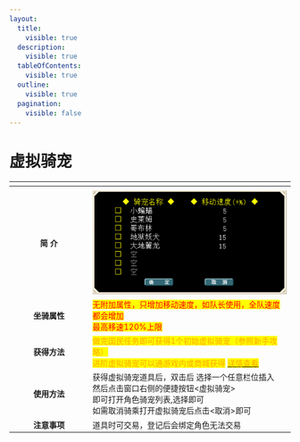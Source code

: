 ```yaml
---
layout:
  title:
    visible: true
  description:
    visible: true
  tableOfContents:
    visible: true
  outline:
    visible: true
  pagination:
    visible: false
---
```


# 虚拟骑宠

<table data-header-hidden><thead><tr><th width="128" align="center"></th><th></th></tr></thead><tbody><tr><td align="center"></td><td></td></tr><tr><td align="center"><strong>简           介</strong></td><td><img src="../../.gitbook/assets/122.png" alt=""></td></tr><tr><td align="center"><strong>坐骑属性</strong></td><td><mark style="color:red;">无附加属性，只增加移动速度，如队长使用，全队速度都会增加</mark><br><mark style="color:red;">最高移速120%上限</mark></td></tr><tr><td align="center"><strong>获得方法</strong></td><td><mark style="color:orange;">做完国民任务即可获得1个初始虚拟骑宠（参照新手攻略）</mark><br><mark style="color:orange;">进阶虚拟骑宠可以通游戏内或商城获得</mark> <a href="../you-xi-zhi-nan/xu-ni-qi-chong-xiang-guan.md"><mark style="color:orange;">详情查看</mark></a><br></td></tr><tr><td align="center"><strong>使用方法</strong></td><td>获得虚拟骑宠道具后，双击后 选择一个任意栏位插入<br>然后点击窗口右侧的便捷按钮&#x3C;虚拟骑宠><br>即可打开角色骑宠列表,选择即可<br>如需取消骑乘打开虚拟骑宠后点击&#x3C;取消>即可</td></tr><tr><td align="center"><strong>注意事项</strong></td><td>道具时可交易，登记后会绑定角色无法交易</td></tr></tbody></table>
